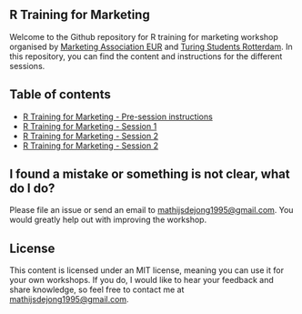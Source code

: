 ## R Training for Marketing
Welcome to the Github repository for R training for marketing workshop organised by [Marketing Association EUR](https://www.maeur.nl/students) and [Turing Students Rotterdam](https://www.tstudents.io/rotterdam). In this repository, you can find the content and instructions for the different sessions.

## Table of contents
- [R Training for Marketing - Pre-session instructions](https://github.com/Mathijs995/R-Training-for-Marketing/raw/master/R%20Training%20for%20Marketing%20-%20Part%200:%20Pre-session%20Instructions.pdf)
- [R Training for Marketing - Session 1](https://github.com/Mathijs995/R-Training-for-Marketing/raw/master/R%20Training%20for%20Marketing%20-%20Part%201:%20Session%201%20Instructions.pdf)
- [R Training for Marketing - Session 2](https://github.com/Mathijs995/R-Training-for-Marketing/raw/master/R%20Training%20for%20Marketing%20-%20Part%202:%20Session%202%20Instructions.pdf)
- [R Training for Marketing - Session 2](https://github.com/Mathijs995/R-Training-for-Marketing/raw/master/R%20Training%20for%20Marketing%20-%20Part%203:%20Session%203%20Instructions.pdf)

## I found a mistake or something is not clear, what do I do?
Please file an issue or send an email to [mathijsdejong1995@gmail.com](mailto:mathijsdejong1995@gmail.com). You would greatly help out with improving the workshop.

## License
This content is licensed under an MIT license, meaning you can use it for your own workshops. If you do, I would like to hear your feedback and share knowledge, so feel free to contact me at [mathijsdejong1995@gmail.com](mailto:mathijsdejong1995@gmail.com).
